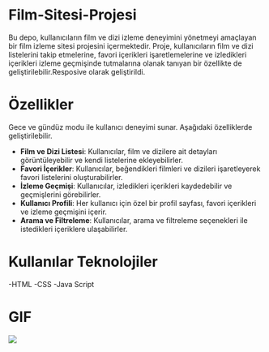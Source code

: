 # Film-Sitesi-Projesi
Bu depo, kullanıcıların film ve dizi izleme deneyimini yönetmeyi amaçlayan bir film izleme sitesi projesini içermektedir. Proje, kullanıcıların film ve dizi listelerini takip etmelerine, favori içerikleri işaretlemelerine ve izledikleri içerikleri izleme geçmişinde tutmalarına olanak tanıyan bir özellikte de geliştirilebilir.Resposive olarak geliştirildi.

# Özellikler
Gece ve gündüz modu ile kullanıcı deneyimi sunar.
Aşağıdaki özelliklerde geliştirilebilir.
- **Film ve Dizi Listesi**: Kullanıcılar, film ve dizilere ait detayları görüntüleyebilir ve kendi listelerine ekleyebilirler.
- **Favori İçerikler**: Kullanıcılar, beğendikleri filmleri ve dizileri işaretleyerek favori listelerini oluşturabilirler.
- **İzleme Geçmişi**: Kullanıcılar, izledikleri içerikleri kaydedebilir ve geçmişlerini görebilirler.
- **Kullanıcı Profili**: Her kullanıcı için özel bir profil sayfası, favori içerikleri ve izleme geçmişini içerir.
- **Arama ve Filtreleme**: Kullanıcılar, arama ve filtreleme seçenekleri ile istedikleri içeriklere ulaşabilirler.

# Kullanılar Teknolojiler
-HTML
-CSS
-Java Script

# GIF
![](img/filmsitesigif.gif)




